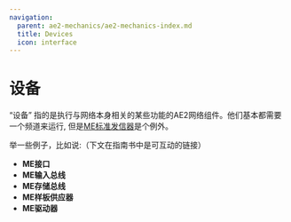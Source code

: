 ```yaml
---
navigation:
  parent: ae2-mechanics/ae2-mechanics-index.md
  title: Devices
  icon: interface
---
```


# 设备

“设备” 指的是执行与网络本身相关的某些功能的AE2网络组件。他们基本都需要一个频道来运行, 但是[ME标准发信器](../items-blocks-machines/level_emitter.md)是个例外。

举一些例子，比如说:（下文在指南书中是可互动的链接）

*   **ME接口**
*   **ME输入总线**
*   **ME存储总线**
*   **ME样板供应器**
*   **ME驱动器**
